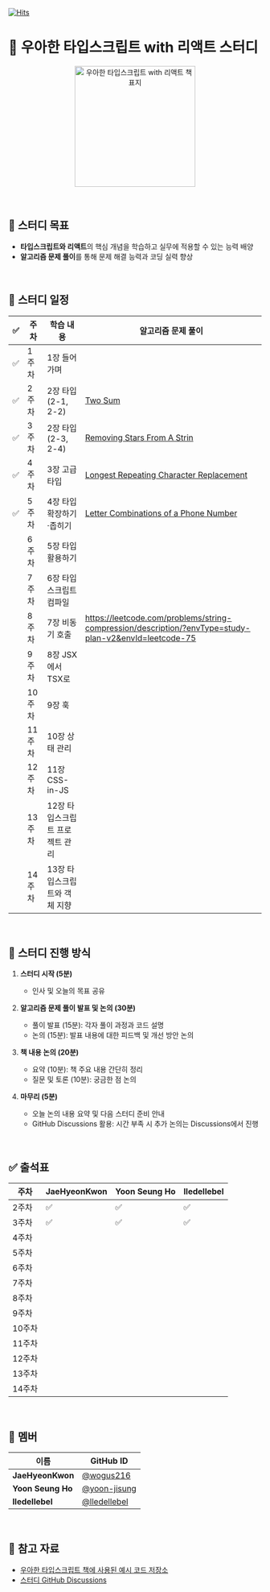 
[![Hits](https://hits.seeyoufarm.com/api/count/incr/badge.svg?url=https%3A%2F%2Fgithub.com%2Fdiving-typescript%2Fwoowahan-typescript-with-react&count_bg=%236A3DC8&title_bg=%23C3BED3&icon=&icon_color=%23E7E7E7&title=hits&edge_flat=false)](https://hits.seeyoufarm.com)


# 🚀 우아한 타입스크립트 with 리액트 스터디    

<p align="center">
  <img src="https://contents.kyobobook.co.kr/sih/fit-in/458x0/pdt/9791169211567.jpg" alt="우아한 타입스크립트 with 리액트 책 표지" width="240" height="auto" />
</p>

<br>

## 🎯 스터디 목표   
- **타입스크립트와 리액트**의 핵심 개념을 학습하고 실무에 적용할 수 있는 능력 배양  
- **알고리즘 문제 풀이**를 통해 문제 해결 능력과 코딩 실력 향상  

<br>

## 📅 스터디 일정  

| ✅ | 주차  |  학습 내용                                   | 알고리즘 문제 풀이                          |
|---|-------|----------------------------------------------|--------------------------------------------|
| ✅ | 1주차  |  1장 들어가며                                  |  |
| ✅ | 2주차  |  2장 타입 (2-1, 2-2)                           | [Two Sum](https://github.com/diving-typescript/woowahan-typescript-with-react/tree/master/algorithms/two-sum) |
| ✅ | 3주차  |  2장 타입 (2-3, 2-4)                           | [Removing Stars From A Strin](https://github.com/diving-typescript/woowahan-typescript-with-react/tree/master/algorithms/removing-stars-from-a-string) |
| ✅ | 4주차  | 3장 고급 타입         | [Longest Repeating Character Replacement](https://leetcode.com/problems/longest-repeating-character-replacement/)  |
| ✅ | 5주차  |  4장 타입 확장하기·좁히기                             | [Letter Combinations of a Phone Number](https://leetcode.com/problems/letter-combinations-of-a-phone-number/) |
|   | 6주차  | 5장 타입 활용하기                             | |
|   | 7주차  | 6장 타입스크립트 컴파일                       |  |
|   | 8주차  | 7장 비동기 호출                               | https://leetcode.com/problems/string-compression/description/?envType=study-plan-v2&envId=leetcode-75 |
|   | 9주차  | 8장 JSX에서 TSX로                             |  |
|   | 10주차 | 9장 훅                                       |  |
|   | 11주차 | 10장 상태 관리                                | |
|   | 12주차 | 11장 CSS-in-JS                                |  |
|   | 13주차 | 12장 타입스크립트 프로젝트 관리               |  |
|   | 14주차 | 13장 타입스크립트와 객체 지향                 | |

<br>

## 📌 스터디 진행 방식  

1. **스터디 시작 (5분)**  
   - 인사 및 오늘의 목표 공유  

2. **알고리즘 문제 풀이 발표 및 논의 (30분)**  
   - 풀이 발표 (15분): 각자 풀이 과정과 코드 설명  
   - 논의 (15분): 발표 내용에 대한 피드백 및 개선 방안 논의  

3. **책 내용 논의 (20분)**  
   - 요약 (10분): 책 주요 내용 간단히 정리  
   - 질문 및 토론 (10분): 궁금한 점 논의  

4. **마무리 (5분)**  
   - 오늘 논의 내용 요약 및 다음 스터디 준비 안내  
   - GitHub Discussions 활용: 시간 부족 시 추가 논의는 Discussions에서 진행  

<br>

## ✅ 출석표  

| 주차  | JaeHyeonKwon | Yoon Seung Ho | lledellebel |
|-------|--------------|---------------|-------------|
| 2주차 | ✅            | ✅             | ✅           |
| 3주차 | ✅            | ✅             | ✅           |
| 4주차 |           |              |               |
| 5주차 |           |              |               |
| 6주차 |           |              |               |
| 7주차 |           |              |               |
| 8주차 |           |              |               |
| 9주차 |           |              |               |
| 10주차|           |              |               |
| 11주차|           |              |               |
| 12주차|           |              |               |
| 13주차|           |              |               |
| 14주차|           |              |               |

<br>

## 🤝 멤버  

| 이름          | GitHub ID                          |
|---------------|------------------------------------|
| **JaeHyeonKwon** | [@wogus216](https://github.com/wogus216) |
| **Yoon Seung Ho** | [@yoon-jisung](https://github.com/yoon-jisung) |
| **lledellebel** | [@lledellebel](https://github.com/lledellebell)               |

<br>

## 📖 참고 자료  

- [우아한 타입스크립트 책에 사용된 예시 코드 저장소](https://github.com/woowa-typescript/woowahan-typescript-with-react-example-code)  
- [스터디 GitHub Discussions](https://github.com/diving-typescript/woowahan-typescript-with-react/discussions)  
